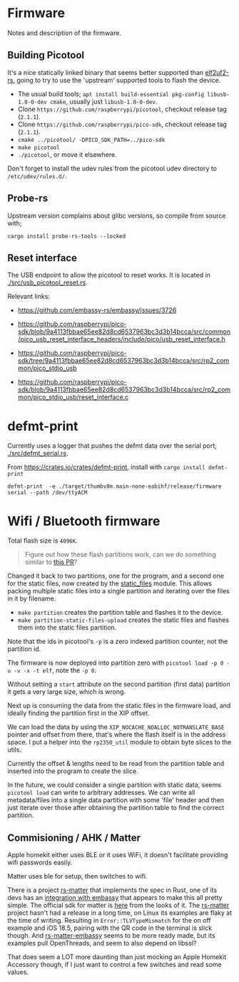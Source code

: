 # Firmware

Notes and description of the firmware.

## Building Picotool
It's a nice statically linked binary that seems better supported than [elf2uf2-rs](https://github.com/JoNil/elf2uf2-rs),
going to try to use the 'upstream' supported tools to flash the device.

- The usual build tools; `apt install build-essential pkg-config libusb-1.0-0-dev cmake`, usually just `libusb-1.0-0-dev`.
- Clone `https://github.com/raspberrypi/picotool`, checkout release tag (`2.1.1`).
- Clone `https://github.com/raspberrypi/pico-sdk`, checkout release tag (`2.1.1`).
- `cmake ../picotool/ -DPICO_SDK_PATH=../pico-sdk`
- `make picotool`
- `./picotool`, or move it elsewhere.

Don't forget to install the udev rules from the picotool udev directory to `/etc/udev/rules.d/`.

## Probe-rs
Upstream version complains about glibc versions, so compile from source with;
```
cargo install probe-rs-tools --locked
```

## Reset interface

The USB endpoint to allow the picotool to reset works. It is located in [./src/usb_picotool_reset.rs](./src/usb_picotool_reset.rs).

Relevant links:

- https://github.com/embassy-rs/embassy/issues/3726
- https://github.com/raspberrypi/pico-sdk/blob/9a4113fbbae65ee82d8cd6537963bc3d3b14bcca/src/common/pico_usb_reset_interface_headers/include/pico/usb_reset_interface.h
- https://github.com/raspberrypi/pico-sdk/tree/9a4113fbbae65ee82d8cd6537963bc3d3b14bcca/src/rp2_common/pico_stdio_usb

- https://github.com/raspberrypi/pico-sdk/blob/9a4113fbbae65ee82d8cd6537963bc3d3b14bcca/src/rp2_common/pico_stdio_usb/reset_interface.c


# defmt-print

Currently uses a logger that pushes the defmt data over the serial port; [./src/defmt_serial.rs](./src/defmt_serial.rs).

From https://crates.io/crates/defmt-print, install with `cargo install defmt-print`

```
defmt-print  -e ./target/thumbv8m.main-none-eabihf/release/firmware serial --path /dev/ttyACM
```

# Wifi / Bluetooth firmware
Total flash size is `4096K`.

> Figure out how these flash partitions work, can we do something similar to [this PR](https://github.com/raspberrypi/pico-sdk/pull/1969)?

Changed it back to two partitions, one for the program, and a second one for the static files, now created by the [static_files](./src/static_files.rs) module. This allows packing multiple static files into a single partition and iterating over the files in it
by filename.

- `make partition` creates the partition table and flashes it to the device.
- `make partition-static-files-upload` creates the static files and flashes them into the static files partition.

Note that the ids in picotool's `-p` is a zero indexed partition counter, not the partition id.

The firmware is now deployed into partition zero with `picotool load -p 0 -u -v -x -t elf`, note the `-p 0`.

Without setting a `start` attribute on the second partition (first data) partition it gets a very large size, which is wrong.

Next up is consuming the data from the static files in the firmware load, and ideally finding the partition first in the XIP offset.

We can load the data by using the `XIP_NOCACHE_NOALLOC_NOTRANSLATE_BASE` pointer and offset from there, that's where the flash
itself is in the address space. I put a helper into the `rp2350_util` module to obtain byte slices to the utils.

Currently the offset & lengths need to be read from the partition table and inserted into the program to create the slice.

In the future, we could consider a single partition with static data, seems `picotool load` can write to arbitrary addresses. We can
write all metadata/files into a single data partition with some 'file' header and then just iterate over those after obtaining the
partition table to find the correct partition.

## Commisioning / AHK / Matter
Apple homekit either uses BLE or it uses WiFi, it doesn't facilitate providing wifi passwords easily.

Matter uses ble for setup, then switches to wifi.

There is a project [rs-matter](https://github.com/project-chip/rs-matter) that implements the spec in Rust, one of its devs has an [integration with embassy](https://github.com/ivmarkov/rs-matter-embassy) that appears to make this all pretty simple. The official sdk for matter is [here](https://github.com/project-chip/connectedhomeip) from the looks of it. The [rs-matter](https://github.com/project-chip/rs-matter) project hasn't had a release in a long time, on Linux its examples are flaky at the time of writing. Resulting in `Error::TLVTypeMismatch` for the on off example and iOS 18.5, pairing with the QR code in the terminal is slick though. And [rs-matter-embassy](https://github.com/sysgrok/rs-matter-embassy) seems to be more ready made, but its examples pull OpenThreads, and seem to also depend on libssl?

That does seem a LOT more daunting than just mocking an Apple Homekit Accessory though, if I just want to control a few switches and read some values.
